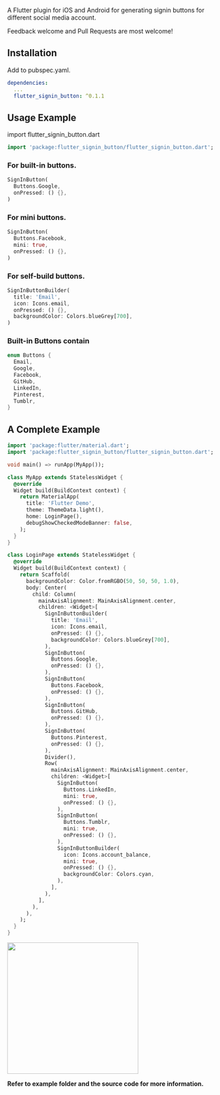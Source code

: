 A Flutter plugin for iOS and Android for generating signin buttons for different social media account.

Feedback welcome and Pull Requests are most welcome!

## Installation

Add to pubspec.yaml.

```yaml
dependencies:
  ...
  flutter_signin_button: ^0.1.1
```

## Usage Example

import flutter_signin_button.dart

```dart
import 'package:flutter_signin_button/flutter_signin_button.dart';
```

### For built-in buttons.

```dart
SignInButton(
  Buttons.Google,
  onPressed: () {},
)
```

### For mini buttons.

```dart
SignInButton(
  Buttons.Facebook,
  mini: true,
  onPressed: () {},
)
```

### For self-build buttons.

```dart
SignInButtonBuilder(
  title: 'Email',
  icon: Icons.email,
  onPressed: () {},
  backgroundColor: Colors.blueGrey[700],
)
```

### Built-in Buttons contain

```dart
enum Buttons {
  Email,
  Google,
  Facebook,
  GitHub,
  LinkedIn,
  Pinterest,
  Tumblr,
}
```

## A Complete Example

```dart
import 'package:flutter/material.dart';
import 'package:flutter_signin_button/flutter_signin_button.dart';

void main() => runApp(MyApp());

class MyApp extends StatelessWidget {
  @override
  Widget build(BuildContext context) {
    return MaterialApp(
      title: 'Flutter Demo',
      theme: ThemeData.light(),
      home: LoginPage(),
      debugShowCheckedModeBanner: false,
    );
  }
}

class LoginPage extends StatelessWidget {
  @override
  Widget build(BuildContext context) {
    return Scaffold(
      backgroundColor: Color.fromRGBO(50, 50, 50, 1.0),
      body: Center(
        child: Column(
          mainAxisAlignment: MainAxisAlignment.center,
          children: <Widget>[
            SignInButtonBuilder(
              title: 'Email',
              icon: Icons.email,
              onPressed: () {},
              backgroundColor: Colors.blueGrey[700],
            ),
            SignInButton(
              Buttons.Google,
              onPressed: () {},
            ),
            SignInButton(
              Buttons.Facebook,
              onPressed: () {},
            ),
            SignInButton(
              Buttons.GitHub,
              onPressed: () {},
            ),
            SignInButton(
              Buttons.Pinterest,
              onPressed: () {},
            ),
            Divider(),
            Row(
              mainAxisAlignment: MainAxisAlignment.center,
              children: <Widget>[
                SignInButton(
                  Buttons.LinkedIn,
                  mini: true,
                  onPressed: () {},
                ),
                SignInButton(
                  Buttons.Tumblr,
                  mini: true,
                  onPressed: () {},
                ),
                SignInButtonBuilder(
                  icon: Icons.account_balance,
                  mini: true,
                  onPressed: () {},
                  backgroundColor: Colors.cyan,
                ),
              ],
            ),
          ],
        ),
      ),
    );
  }
}
```

<img src="https://i.pinimg.com/564x/64/2e/a4/642ea46654d3b0dff12bebafe288ba89.jpg" width="300">

**Refer to example folder and the source code for more information.**
